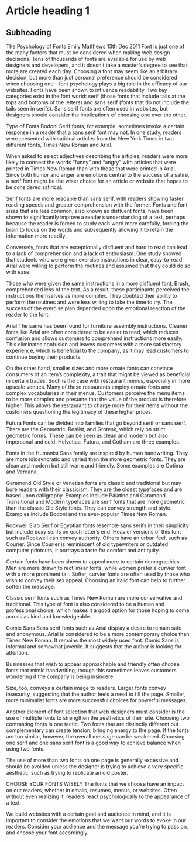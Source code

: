 <!--http://daringfireball.net/projects/markdown/-->

# Article heading 1

## Subheading

The Psychology of Fonts
Emily Matthews 13th Dec 2011
Font is just one of the many factors that must be considered when making web design decisions. Tens of thousands of fonts are available for use by web designers and developers, and it doesn’t take a master’s degree to see that more are created each day. Choosing a font may seem like an arbitrary decision, but more than just personal preference should be considered when choosing one - font psychology plays a big role in the efficacy of our websites.
Fonts have been shown to influence readability. Two key categories exist in the font world: serif (those fonts that include tails at the tops and bottoms of the letters) and sans serif (fonts that do not include the tails seen in serifs). Sans serif fonts are often used in websites, but designers should consider the implications of choosing one over the other.

Type of Fonts
Bodoni
Serif fonts, for example, sometimes invoke a certain response in a reader that a sans serif font may not. In one study, readers were presented with satirical articles from the New York Times in two different fonts, Times New Roman and Arial.

When asked to select adjectives describing the articles, readers were more likely to connect the words “funny” and “angry” with articles that were printed in Times New Roman than with those that were printed in Arial. Since both humor and anger are emotions central to the success of a satire, a serif font might be the wiser choice for an article or website that hopes to be considered satirical.

Serif fonts are more readable than sans serif, with readers showing faster reading speeds and greater comprehension with the former. Fonts and font sizes that are less common, also known as disfluent fonts, have been shown to significantly improve a reader’s understanding of a text, perhaps because the reader is forced to study each word more carefully, forcing the brain to focus on the words and subsequently allowing it to retain the information more readily.

Conversely, fonts that are exceptionally disfluent and hard to read can lead to a lack of comprehension and a lack of enthusiasm. One study showed that students who were given exercise instructions in clear, easy-to-read Arial were willing to perform the routines and assumed that they could do so with ease.

Those who were given the same instructions in a more disfluent font, Brush, comprehended less of the text. As a result, these participants perceived the instructions themselves as more complex. They doubted their ability to perform the routines and were less willing to take the time to try. The success of the exercise plan depended upon the emotional reaction of the reader to the font.

Arial
The same has been found for furniture assembly instructions. Cleaner fonts like Arial are often considered to be easier to read, which reduces confusion and allows customers to comprehend instructions more easily. This eliminates confusion and leaves customers with a more satisfactory experience, which is beneficial to the company, as it may lead customers to continue buying their products.

On the other hand, smaller sizes and more ornate fonts can convince consumers of an item’s complexity, a trait that might be viewed as beneficial in certain trades. Such is the case with restaurant menus, especially in more upscale venues. Many of these restaurants employ ornate fonts and complex vocabularies in their menus. Customers perceive the menu items to be more complex and presume that the value of the product is therefore higher. This allows the restaurant to charge more for their items without the customers questioning the legitimacy of these higher prices.

Futura
Fonts can be divided into families that go beyond serif or sans serif. There are the Geometric, Realist, and Grotesk, which rely on strict geometric forms. These can be seen as clean and modern but also impersonal and cold. Helvetica, Futura, and Gotham are three examples.

Fonts in the Humanist Sans family are inspired by human handwriting. They are more idiosyncratic and varied than the more geometric fonts. They are clean and modern but still warm and friendly. Some examples are Optima and Verdana.

Garamond
Old Style or Venetian fonts are classic and traditional but may bore readers with their classicism. They are the oldest typefaces and are based upon calligraphy. Examples include Palatino and Garamond. Transitional and Modern typefaces are serif fonts that are more geometric than the classic Old Style fonts. They can convey strength and style. Examples include Bodoni and the ever-popular Times New Roman.

Rockwell
Slab Serif or Egyptian fonts resemble sans serifs in their simplicity but include boxy serifs on each letter’s end. Heavier versions of this font such as Rockwell can convey authority. Others have an urban feel, such as Courier. Since Courier is reminiscent of old typewriters or outdated computer printouts, it portrays a taste for comfort and antiquity.

Certain fonts have been shown to appeal more to certain demographics. Men are more drawn to rectilinear fonts, while women prefer a curvier font with a more prominent tail. Softer, curvier fonts are often used by those who wish to convey their sex appeal. Choosing an italic font can help to further soften the message.

Classic serif fonts such as Times New Roman are more conservative and traditional. This type of font is also considered to be a human and professional choice, which makes it a good option for those hoping to come across as kind and knowledgeable.

Comic Sans
Sans serif fonts such as Arial display a desire to remain safe and anonymous. Arial is considered to be a more contemporary choice than Times New Roman. It remains the most widely used font. Comic Sans is informal and somewhat juvenile. It suggests that the author is looking for attention.

Businesses that wish to appear approachable and friendly often choose fonts that mimic handwriting, though this sometimes leaves customers wondering if the company is being insincere.

Size, too, conveys a certain image to readers. Larger fonts convey insecurity, suggesting that the author feels a need to fill the page. Smaller, more minimalist fonts are more successful choices for powerful messages.

Another element of font selection that web designers must consider is the use of multiple fonts to strengthen the aesthetics of their site. Choosing two contrasting fonts is one tactic. Two fonts that are distinctly different but complementary can create tension, bringing energy to the page. If the fonts are too similar, however, the overall message can be weakened. Choosing one serif and one sans serif font is a good way to achieve balance when using two fonts.

The use of more than two fonts on one page is generally excessive and should be avoided unless the designer is trying to achieve a very specific aesthetic, such as trying to replicate an old poster.

CHOOSE YOUR FONTS WISELY
The fonts that we choose have an impact on our readers, whether in emails, resumes, menus, or websites. Often without even realizing it, readers react psychologically to the appearance of a text.

We build websites with a certain goal and audience in mind, and it is important to consider the emotions that we want our words to evoke in our readers. Consider your audience and the message you’re trying to pass on, and choose your font accordingly.
